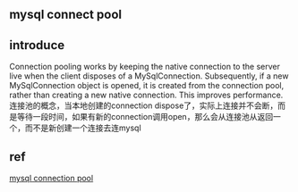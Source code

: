 ## mysql connect pool

## introduce
Connection pooling works by keeping the native connection to the server live when the client disposes of a MySqlConnection. Subsequently, if a new MySqlConnection object is opened, it is created from the connection pool, rather than creating a new native connection. This improves performance.
连接池的概念，当本地创建的connection dispose了，实际上连接并不会断，而是等待一段时间，如果有新的connection调用open，那么会从连接池从返回一个，而不是新创建一个连接去连mysql

## ref
[mysql connection pool](https://dev.mysql.com/doc/connector-net/en/connector-net-connections-pooling.html)

